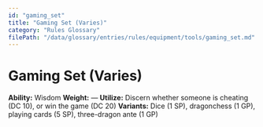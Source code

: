 ```yaml
---
id: "gaming_set"
title: "Gaming Set (Varies)"
category: "Rules Glossary"
filePath: "/data/glossary/entries/rules/equipment/tools/gaming_set.md"
---
```

# Gaming Set (Varies)
**Ability:** Wisdom 
**Weight:** —
**Utilize:** Discern whether someone is cheating (DC 10), or win the game (DC 20)
**Variants:** Dice (1 SP), dragonchess (1 GP), playing cards (5 SP), three-dragon ante (1 GP)